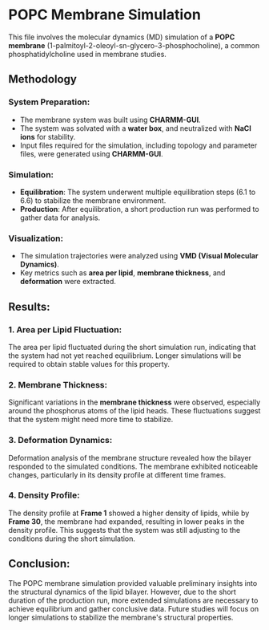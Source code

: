 # POPC Membrane Simulation

This file involves the molecular dynamics (MD) simulation of a **POPC membrane** (1-palmitoyl-2-oleoyl-sn-glycero-3-phosphocholine), a common phosphatidylcholine used in membrane studies.

## **Methodology**

### **System Preparation**:
- The membrane system was built using **CHARMM-GUI**.
- The system was solvated with a **water box**, and neutralized with **NaCl ions** for stability.
- Input files required for the simulation, including topology and parameter files, were generated using **CHARMM-GUI**.

### **Simulation**:
- **Equilibration**: The system underwent multiple equilibration steps (6.1 to 6.6) to stabilize the membrane environment.
- **Production**: After equilibration, a short production run was performed to gather data for analysis.

### **Visualization**:
- The simulation trajectories were analyzed using **VMD (Visual Molecular Dynamics)**.
- Key metrics such as **area per lipid**, **membrane thickness**, and **deformation** were extracted.

## **Results**:

### **1. Area per Lipid Fluctuation**:
The area per lipid fluctuated during the short simulation run, indicating that the system had not yet reached equilibrium. Longer simulations will be required to obtain stable values for this property.

### **2. Membrane Thickness**:
Significant variations in the **membrane thickness** were observed, especially around the phosphorus atoms of the lipid heads. These fluctuations suggest that the system might need more time to stabilize.

### **3. Deformation Dynamics**:
Deformation analysis of the membrane structure revealed how the bilayer responded to the simulated conditions. The membrane exhibited noticeable changes, particularly in its density profile at different time frames.

### **4. Density Profile**:
The density profile at **Frame 1** showed a higher density of lipids, while by **Frame 30**, the membrane had expanded, resulting in lower peaks in the density profile. This suggests that the system was still adjusting to the conditions during the short simulation.

## **Conclusion**:
The POPC membrane simulation provided valuable preliminary insights into the structural dynamics of the lipid bilayer. However, due to the short duration of the production run, more extended simulations are necessary to achieve equilibrium and gather conclusive data. Future studies will focus on longer simulations to stabilize the membrane's structural properties.
